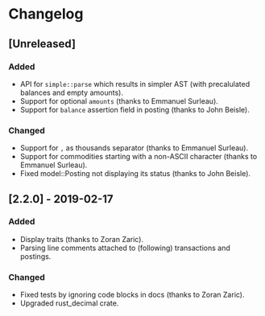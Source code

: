# Changelog

## [Unreleased]

### Added

- API for `simple::parse` which results in simpler AST (with precalulated balances and empty amounts).
- Support for optional `amounts` (thanks to Emmanuel Surleau).
- Support for `balance` assertion field in posting (thanks to John Beisle).

### Changed

- Support for `,` as thousands separator (thanks to Emmanuel Surleau).
- Support for commodities starting with a non-ASCII character (thanks to Emmanuel Surleau).
- Fixed model::Posting not displaying its status (thanks to John Beisle).

## [2.2.0] - 2019-02-17

### Added

- Display traits (thanks to Zoran Zaric).
- Parsing line comments attached to (following) transactions and postings.

### Changed

- Fixed tests by ignoring code blocks in docs (thanks to Zoran Zaric).
- Upgraded rust_decimal crate.
